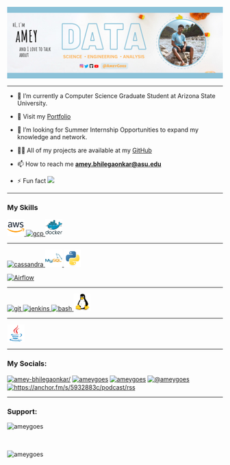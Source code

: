   <!--  HeadLine -->
![alt text](./images/Amey.png)
  <!--  HeadLine Ends -->
  
  <hr>  

  <!-- A bit about what I do? -->
  - 🔭 I’m currently a Computer Science Graduate Student at Arizona State University.

  - 🌱 Visit my [Portfolio](https://ameyportfolio.netlify.app/)
  
  - 👯 I’m looking for Summer Internship Opportunities to expand my knowledge and network.

  - 👨‍💻 All of my projects are available at my [GitHub](https://github.com/ameygoes)

  - 📫 How to reach me **amey.bhilegaonkar@asu.edu**

  - ⚡ Fun fact  ![](https://komarev.com/ghpvc/?username=ameygoes&style=for-the-badge)

  <hr>  

  <h3 align="left">My Skills</h3>
  <p align="left">
  <!-- Amazon CLoud -->
  <a href="https://aws.amazon.com" target="_blank"> <img src="https://raw.githubusercontent.com/devicons/devicon/master/icons/amazonwebservices/amazonwebservices-original-wordmark.svg" alt="aws" width="40" height="40"/> </a>
  <!-- GCP -->
  <a href="https://cloud.google.com" target="_blank"> <img src="https://www.vectorlogo.zone/logos/google_cloud/google_cloud-icon.svg" alt="gcp" width="40" height="40"/> </a>
  <!-- Docker -->
  <a href="https://www.docker.com/" target="_blank"> <img src="https://raw.githubusercontent.com/devicons/devicon/master/icons/docker/docker-original-wordmark.svg" alt="docker" width="40" height="40"/> </a>

  <hr>
  <!-- Cassandra -->
  <a href="https://cassandra.apache.org/" target="_blank"> <img src="https://www.vectorlogo.zone/logos/apache_cassandra/apache_cassandra-icon.svg" alt="cassandra" width="40" height="40"/> </a>
  <!-- MySQL -->
  <a href="https://www.mysql.com/" target="_blank"> <img src="https://raw.githubusercontent.com/devicons/devicon/master/icons/mysql/mysql-original-wordmark.svg" alt="mysql" width="40" height="40"/> </a>
  <!-- python -->
  <a href="https://www.python.org" target="_blank"> <img src="https://raw.githubusercontent.com/devicons/devicon/master/icons/python/python-original.svg" alt="python" width="40" height="40"/> </a>
  
  <!-- Airflow -->
  <a href="https://airflow.apache.org/" target="_blank"> <img src="https://www.svgrepo.com/show/353380/airflow.svg" alt="Airflow" width="40" height="40"/> </a>
  


  <hr>
  <!-- GIT -->
  <a href="https://git-scm.com/" target="_blank"> <img src="https://www.vectorlogo.zone/logos/git-scm/git-scm-icon.svg" alt="git" width="40" height="40"/> </a>
  <!-- JENKINS -->
  <a href="https://www.jenkins.io" target="_blank"> <img src="https://www.vectorlogo.zone/logos/jenkins/jenkins-icon.svg" alt="jenkins" width="40" height="40"/> </a>
  <!-- Bash -->
  <a href="https://www.gnu.org/software/bash/" target="_blank"> <img src="https://www.vectorlogo.zone/logos/gnu_bash/gnu_bash-icon.svg" alt="bash" width="40" height="40"/> </a>
  <!-- LINUX -->
  <a href="https://www.linux.org/" target="_blank"> <img src="https://raw.githubusercontent.com/devicons/devicon/master/icons/linux/linux-original.svg" alt="linux" width="40" height="40"/> </a>
  <hr>

  <!-- JAVA -->
  <a href="https://www.java.com" target="_blank"> <img src="https://raw.githubusercontent.com/devicons/devicon/master/icons/java/java-original.svg" alt="java" width="40" height="40"/> </a>
  

  </p>

<hr>
  <!--  Connect With me -->
  <h3 align="left">My Socials:</h3>
  <p align="left">
  <!--  LinkedIn  -->
  <a href="https://linkedin.com/in/amey-bhilegaonkar/" target="blank"><img align="center" src="https://raw.githubusercontent.com/rahuldkjain/github-profile-readme-generator/master/src/images/icons/Social/linked-in-alt.svg" alt="amey-bhilegaonkar/" height="30" width="40" /></a>
  <!--  Instagram  -->
  <a href="https://instagram.com/ameygoes" target="blank"><img align="center" src="https://raw.githubusercontent.com/rahuldkjain/github-profile-readme-generator/master/src/images/icons/Social/instagram.svg" alt="ameygoes" height="30" width="40" /></a>
  <!--YouTube    -->
  <a href="https://www.youtube.com/c/ameygoes" target="blank"><img align="center" src="https://raw.githubusercontent.com/rahuldkjain/github-profile-readme-generator/master/src/images/icons/Social/youtube.svg" alt="ameygoes" height="30" width="40" /></a>
  <!--  Medium  -->
  <a href="https://medium.com/@ameygoes" target="blank"><img align="center" src="https://raw.githubusercontent.com/rahuldkjain/github-profile-readme-generator/master/src/images/icons/Social/medium.svg" alt="@ameygoes" height="30" width="40" /></a>
  <!--  PodCasts  -->
  <a href="/https://anchor.fm/s/5932883c/podcast/rss" target="blank"><img align="center" src="https://raw.githubusercontent.com/rahuldkjain/github-profile-readme-generator/master/src/images/icons/Social/rss.svg" alt="https://anchor.fm/s/5932883c/podcast/rss" height="30" width="40" /></a>
  </p>


  <hr>
  <h3 align="left">Support:</h3>
  <p><a href="https://www.buymeacoffee.com/ameygoes"> <img align="left" src="https://cdn.buymeacoffee.com/buttons/v2/default-yellow.png" height="50" width="210" alt="ameygoes" /></a></p>
  <br>
  <br>
  <br>
  <p><img align="left" src="https://github-readme-stats.vercel.app/api?username=ameygoes" alt="ameygoes" />

